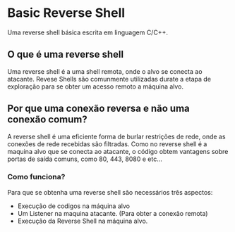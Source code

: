 # Basic Reverse Shell
Uma reverse shell básica escrita em linguagem C/C++.

## O que é uma reverse shell
Uma reverse shell é a uma shell remota, onde o alvo se conecta ao atacante. Revese Shells são comunmente utilizadas durate a etapa de exploração para se obter um acesso remoto a máquina alvo.

## Por que uma conexão reversa e não uma conexão comum?
A reverse shell é uma eficiente forma de burlar restrições de rede, onde as conexões de rede recebidas são filtradas. Como no reverse shell é a maquina alvo que se conecta ao atacante, o código obtem vantagens sobre portas de saída comuns, como 80, 443, 8080 e etc...

### Como funciona?
Para que se obtenha uma reverse shell são necessários três aspectos:
 - Execução de codigos na máquina alvo
 - Um Listener na maquina atacante. (Para obter a conexão remota)
 - Execução da Reverse Shell na máquina alvo.